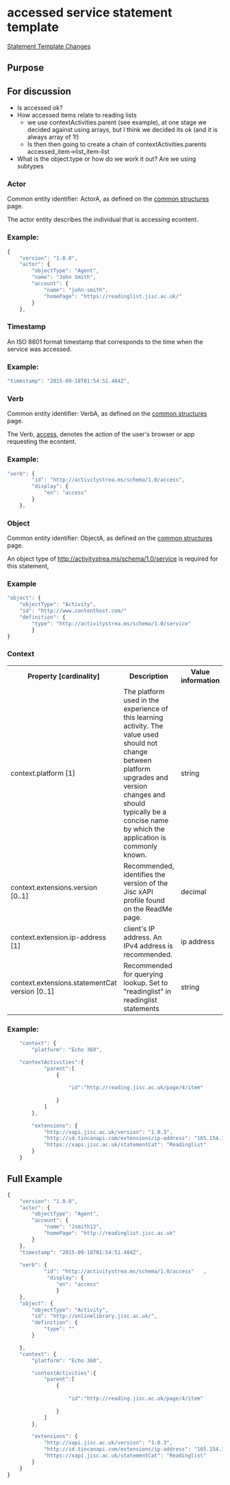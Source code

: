 # accessed service statement template

[Statement Template Changes](/version_changes.md#access_service)


## Purpose

## For discussion

* Is accessed ok?
* How accessed items relate to reading lists
	* we use contextActivities.parent (see example), at one stage we decided against using arrays, but I think we decided its ok (and it is always array of 1!)
	* Is then then going to create a chain of contextActivities.parents accessed_item->list_item-list
* What is the object.type or how do we work it out? Are we using subtypes

### Actor
Common entity identifier:  ActorA, as defined on the [common structures](/common_structures.md#actora) page.

The actor entity describes the individual that is accessing econtent.

### Example:

``` Javascript
{
    "version": "1.0.0",
    "actor": {
        "objectType": "Agent",
        "name": "John Smith",
        "account": {
            "name": "john-smith",
            "homePage": "https://readinglist.jisc.ac.uk/"
        }
    },
```

### Timestamp
An ISO 8601 format timestamp that corresponds to the time when the service was accessed.

### Example:

``` javascript
"timestamp": "2015-09-18T01:54:51.484Z",
`````` 

### Verb
Common entity identifier: VerbA, as defined on the [common structures](/common_structures.md#verba) page.

The Verb, [access](/vocabulary.md#verbs), denotes the action of the user's browser or app requesting the econtent.

### Example:

``` javascript
"verb": {
        "id": "http://activitystrea.ms/schema/1.0/access",
        "display": {
            "en": "access"
        }
    },
```


### Object
Common entity identifier: ObjectA, as defined on the [common structures](/common_structures.md#objecta) page. 

An object type of http://activitystrea.ms/schema/1.0/service is required for this statement,

### Example

``` javascript
"object": {
	"objectType": "Activity",
	"id": "http://www.contenthost.com/"   	 	
	"definition": {
		"type": "http://activitystrea.ms/schema/1.0/service"
    	}
}
```



### Context

<table>
	<tr><th>Property [cardinality]</th><th>Description</th><th>Value information</</th></tr>
	<tr>
		<td>context.platform [1]</td>
		<td>The platform used in the experience of this learning activity. The value used should not change between platform upgrades and version changes and should typically be a concise name by which the application is commonly known.</td>
		<td>string</td>
	</tr>	
	<tr>
		<td>context.extensions.version [0..1]</td>
		<td>Recommended, identifies the version of the Jisc xAPI profile found on the ReadMe page. <br/></td>
		<td>decimal</td>
	</tr>
		<td>context.extension.ip-address [1]</td>
		<td>client's IP address. An IPv4 address is recommended.</td>
		<td>ip address</td>
	</tr>
	<tr>
		<td>context.extensions.statementCat version [0..1]</td>
		<td>Recommended for querying lookup. Set to "readinglist" in readinglist statements <br/></td>
		<td>string</td>
	</tr>
</table>


### Example:

``` javascript
	"context": {
		"platform": "Echo 360",

	"contextActivities":{
            "parent":[
                {
                    
                    "id":"http://reading.jisc.ac.uk/page/4/item"
                    
                }
            ]
        },

		"extensions": {
			"http://xapi.jisc.ac.uk/version": "1.0.3",
			"http://id.tincanapi.com/extensions/ip-address": "165.154.154.1",
			"https://xapi.jisc.ac.uk/statementCat": "Readinglist"
		}
	}
```


## Full Example
``` javascript
{
	"version": "1.0.0",
	"actor": {
		"objectType": "Agent",
		"account": {
			"name": "Jsmith12",
			"homePage": "http://readinglist.jisc.ac.uk"
		}
	},
	"timestamp": "2015-09-18T01:54:51.484Z",
	
	"verb": {
        	"id": "http://activitystrea.ms/schema/1.0/access"	,
       		 "display": {
           		"en": "access"
        		}
	},
	"object": {
		"objectType": "Activity",
		"id": "http://onlinelibrary.jisc.ac.uk/",
		"definition": {
			"type": ""
		}

	},	
	"context": {
		"platform": "Echo 360",

		"contextActivities":{
            "parent":[
                {
                    
                    "id":"http://reading.jisc.ac.uk/page/4/item"
                    
                }
            ]
        },

		"extensions": {
			"http://xapi.jisc.ac.uk/version": "1.0.3",
			"http://id.tincanapi.com/extensions/ip-address": "165.154.154.1",
			"https://xapi.jisc.ac.uk/statementCat": "Readinglist"
		}
	}
}
```
